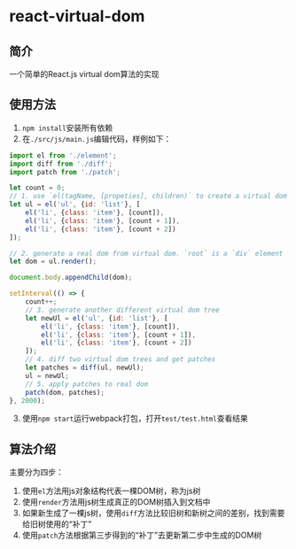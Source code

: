 # react-virtual-dom

## 简介

一个简单的React.js virtual dom算法的实现

## 使用方法

1. `npm install`安装所有依赖
2. 在`./src/js/main.js`编辑代码，样例如下：
```javascript
import el from './element';
import diff from './diff';
import patch from './patch';

let count = 0;
// 1. use `el(tagName, [propeties], children)` to create a virtual dom tree
let ul = el('ul', {id: 'list'}, [
    el('li', {class: 'item'}, [count]),
    el('li', {class: 'item'}, [count + 1]),
    el('li', {class: 'item'}, [count + 2])
]);

// 2. generate a real dom from virtual dom. `root` is a `div` element
let dom = ul.render();

document.body.appendChild(dom);

setInterval(() => {
    count++;
	// 3. generate another different virtual dom tree
    let newUl = el('ul', {id: 'list'}, [
        el('li', {class: 'item'}, [count]),
        el('li', {class: 'item'}, [count + 1]),
        el('li', {class: 'item'}, [count + 2])
    ]);
	// 4. diff two virtual dom trees and get patches
    let patches = diff(ul, newUl);
    ul = newUl;
	// 5. apply patches to real dom
    patch(dom, patches);
}, 2000);
```
3. 使用`npm start`运行webpack打包，打开`test/test.html`查看结果

## 算法介绍

主要分为四步：
1. 使用`el`方法用js对象结构代表一棵DOM树，称为js树
2. 使用`render`方法用js树生成真正的DOM树插入到文档中
3. 如果新生成了一棵js树，使用`diff`方法比较旧树和新树之间的差别，找到需要给旧树使用的“补丁”
4. 使用`patch`方法根据第三步得到的“补丁”去更新第二步中生成的DOM树
